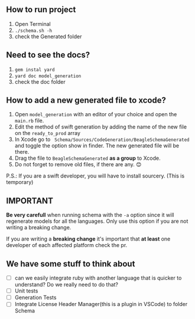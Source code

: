## How to run project
1. Open Terminal
2. ``` ./schema.sh -h ```
3. check the Generated folder

## Need to see the docs?
1. ```gem instal yard```
2. ```yard doc model_generation```
3. check the doc folder

## How to add a new generated file to xcode?
1. Open ```model_generation``` with an editor of your choice and open the ```main.rb``` file.
2. Edit the method of swift generation by adding the name of the new file on the ```ready_to_prod``` array
3. In Xcode go to ``` Schema/Sources/CodeGeneration/BeagleSchemaGenerated``` and toggle the option show in finder. The new generated file will be there.
4. Drag the file to ```BeagleSchemaGenerated``` **as a group** to Xcode.
5. Do not forget to remove old files, if there are any. 😊

P.S.: If you are a swift developer, you will have to install sourcery. (This is temporary)

## IMPORTANT

**Be very carefull** when running schema with the ```-a``` option since it will regenerate models for all the languages. Only use this option if you are not writing a breaking change.

If you are writing a **breaking change** it's important that **at least** one developer of each affected platform check the pr.

## We have some stuff to think about
- [ ] can we easily integrate ruby with another language that is quicker to understand? Do we really need to do that?
- [ ] Unit tests
- [ ] Generation Tests
- [ ] Integrate License Header Manager(this is a plugin in VSCode) to folder Schema
